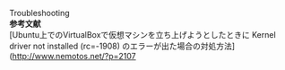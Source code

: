 Troubleshooting  
**参考文献**  
[Ubuntu上でのVirtualBoxで仮想マシンを立ち上げようとしたときに Kernel driver not installed (rc=-1908) のエラーが出た場合の対処方法](http://www.nemotos.net/?p=2107
